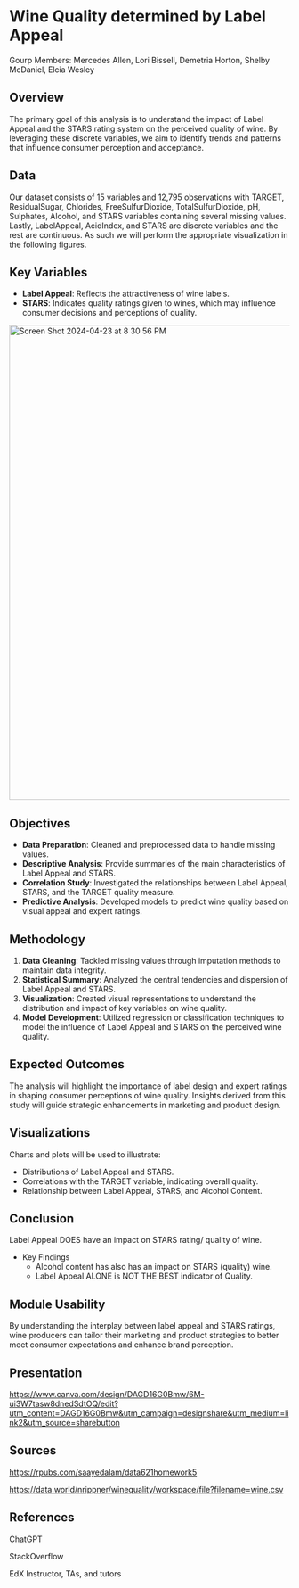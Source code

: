 # Wine Quality determined by Label Appeal

Gourp Members: Mercedes Allen, Lori Bissell, Demetria Horton, Shelby McDaniel, Elcia Wesley

## Overview 
The primary goal of this analysis is to understand the impact of Label Appeal and the STARS rating system on the perceived quality of wine. By leveraging these discrete variables, we aim to identify trends and patterns that influence consumer perception and acceptance.


## Data
Our dataset consists of 15 variables and 12,795 observations with TARGET, ResidualSugar, Chlorides, FreeSulfurDioxide, TotalSulfurDioxide, pH, Sulphates, Alcohol, and STARS variables containing several missing values. Lastly, LabelAppeal, AcidIndex, and STARS are discrete variables and the rest are continuous. As such we will perform the appropriate visualization in the following figures.

## Key Variables
- **Label Appeal**: Reflects the attractiveness of wine labels.
- **STARS**: Indicates quality ratings given to wines, which may influence consumer decisions and perceptions of quality.

<img width="852" alt="Screen Shot 2024-04-23 at 8 30 56 PM" src="https://github.com/symcd2020/Data_Visualization_Project-LifeExpectancyByCountry/assets/147017396/2347fcec-a216-4203-b69a-d7be53209ff4">

## Objectives
- **Data Preparation**: Cleaned and preprocessed data to handle missing values.
- **Descriptive Analysis**: Provide summaries of the main characteristics of Label Appeal and STARS.
- **Correlation Study**: Investigated the relationships between Label Appeal, STARS, and the TARGET quality measure.
- **Predictive Analysis**: Developed models to predict wine quality based on visual appeal and expert ratings.

## Methodology
1. **Data Cleaning**: Tackled missing values through imputation methods to maintain data integrity.
2. **Statistical Summary**: Analyzed the central tendencies and dispersion of Label Appeal and STARS.
3. **Visualization**: Created visual representations to understand the distribution and impact of key variables on wine quality.
4. **Model Development**: Utilized regression or classification techniques to model the influence of Label Appeal and STARS on the perceived wine quality.

## Expected Outcomes
The analysis will highlight the importance of label design and expert ratings in shaping consumer perceptions of wine quality. Insights derived from this study will guide strategic enhancements in marketing and product design.

## Visualizations
Charts and plots will be used to illustrate:
- Distributions of Label Appeal and STARS.
- Correlations with the TARGET variable, indicating overall quality.
- Relationship between Label Appeal, STARS, and Alcohol Content.

## Conclusion
Label Appeal DOES have an impact on STARS rating/ quality of wine. 
- Key Findings
  - Alcohol content has also has an impact on STARS (quality) wine.
  - Label Appeal ALONE is NOT THE BEST indicator of Quality.

## Module Usability 
By understanding the interplay between label appeal and STARS ratings, wine producers can tailor their marketing and product strategies to better meet consumer expectations and enhance brand perception.



## Presentation
https://www.canva.com/design/DAGD16G0Bmw/6M-ui3W7tasw8dnedSdtOQ/edit?utm_content=DAGD16G0Bmw&utm_campaign=designshare&utm_medium=link2&utm_source=sharebutton

## Sources
https://rpubs.com/saayedalam/data621homework5

https://data.world/nrippner/winequality/workspace/file?filename=wine.csv

## References
ChatGPT

StackOverflow

EdX Instructor, TAs, and tutors
